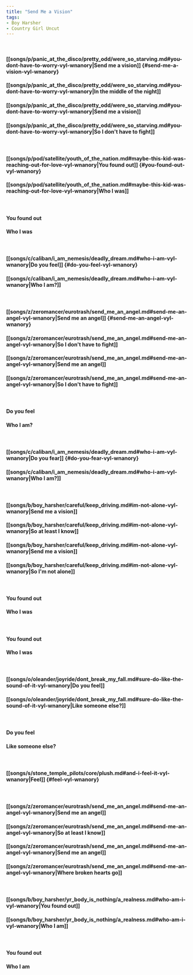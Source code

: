 ```yaml
---
title: "Send Me a Vision"
tags:
- Boy Harsher
- Country Girl Uncut
---
```

&nbsp;
#### [[songs/p/panic_at_the_disco/pretty_odd/were_so_starving.md#you-dont-have-to-worry-vyl-wnanory|Send me a vision]] {#send-me-a-vision-vyl-wnanory}
#### [[songs/p/panic_at_the_disco/pretty_odd/were_so_starving.md#you-dont-have-to-worry-vyl-wnanory|In the middle of the night]]
#### [[songs/p/panic_at_the_disco/pretty_odd/were_so_starving.md#you-dont-have-to-worry-vyl-wnanory|Send me a vision]]
#### [[songs/p/panic_at_the_disco/pretty_odd/were_so_starving.md#you-dont-have-to-worry-vyl-wnanory|So I don't have to fight]]
&nbsp;
#### [[songs/p/pod/satellite/youth_of_the_nation.md#maybe-this-kid-was-reaching-out-for-love-vyl-wnanory|You found out]] {#you-found-out-vyl-wnanory}
#### [[songs/p/pod/satellite/youth_of_the_nation.md#maybe-this-kid-was-reaching-out-for-love-vyl-wnanory|Who I was]]
&nbsp;
#### You found out
#### Who I was
&nbsp;
#### [[songs/c/caliban/i_am_nemesis/deadly_dream.md#who-i-am-vyl-wnanory|Do you feel]] {#do-you-feel-vyl-wnanory}
#### [[songs/c/caliban/i_am_nemesis/deadly_dream.md#who-i-am-vyl-wnanory|Who I am?]]
&nbsp;
#### [[songs/z/zeromancer/eurotrash/send_me_an_angel.md#send-me-an-angel-vyl-wnanory|Send me an angel]] {#send-me-an-angel-vyl-wnanory}
#### [[songs/z/zeromancer/eurotrash/send_me_an_angel.md#send-me-an-angel-vyl-wnanory|So I don't have to fight]]
#### [[songs/z/zeromancer/eurotrash/send_me_an_angel.md#send-me-an-angel-vyl-wnanory|Send me an angel]]
#### [[songs/z/zeromancer/eurotrash/send_me_an_angel.md#send-me-an-angel-vyl-wnanory|So I don't have to fight]]
&nbsp;
#### Do you feel
#### Who I am?
&nbsp;
#### [[songs/c/caliban/i_am_nemesis/deadly_dream.md#who-i-am-vyl-wnanory|Do you fear]] {#do-you-fear-vyl-wnanory}
#### [[songs/c/caliban/i_am_nemesis/deadly_dream.md#who-i-am-vyl-wnanory|Who I am?]]
&nbsp;
#### [[songs/b/boy_harsher/careful/keep_driving.md#im-not-alone-vyl-wnanory|Send me a vision]]
#### [[songs/b/boy_harsher/careful/keep_driving.md#im-not-alone-vyl-wnanory|So at least I know]]
#### [[songs/b/boy_harsher/careful/keep_driving.md#im-not-alone-vyl-wnanory|Send me a vision]]
#### [[songs/b/boy_harsher/careful/keep_driving.md#im-not-alone-vyl-wnanory|So I'm not alone]]
&nbsp;
#### You found out
#### Who I was
&nbsp;
#### You found out
#### Who I was
&nbsp;
#### [[songs/o/oleander/joyride/dont_break_my_fall.md#sure-do-like-the-sound-of-it-vyl-wnanory|Do you feel]]
#### [[songs/o/oleander/joyride/dont_break_my_fall.md#sure-do-like-the-sound-of-it-vyl-wnanory|Like someone else?]]
&nbsp;
#### Do you feel
#### Like someone else?
&nbsp;
#### [[songs/s/stone_temple_pilots/core/plush.md#and-i-feel-it-vyl-wnanory|Feel]] {#feel-vyl-wnanory}
&nbsp;
#### [[songs/z/zeromancer/eurotrash/send_me_an_angel.md#send-me-an-angel-vyl-wnanory|Send me an angel]]
#### [[songs/z/zeromancer/eurotrash/send_me_an_angel.md#send-me-an-angel-vyl-wnanory|So at least I know]]
#### [[songs/z/zeromancer/eurotrash/send_me_an_angel.md#send-me-an-angel-vyl-wnanory|Send me an angel]]
#### [[songs/z/zeromancer/eurotrash/send_me_an_angel.md#send-me-an-angel-vyl-wnanory|Where broken hearts go]]
&nbsp;
#### [[songs/b/boy_harsher/yr_body_is_nothing/a_realness.md#who-am-i-vyl-wnanory|You found out]]
#### [[songs/b/boy_harsher/yr_body_is_nothing/a_realness.md#who-am-i-vyl-wnanory|Who I am]]
&nbsp;
#### You found out
#### Who I am
